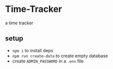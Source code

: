 # Time-Tracker

a time tracker


## setup

- `npm i` to install deps
- `npm run create-data` to create empty database
- create `ADMIN_PASSWORD` in a `.env` file